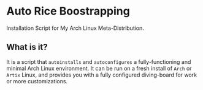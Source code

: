 # Auto Rice Boostrapping

Installation Script for My Arch Linux Meta-Distribution.


## What is it?

It is a script that `autoinstalls` and `autoconfigures` a fully-functioning and minimal Arch Linux environment.
It can be run on a fresh install of `Arch` or `Artix` Linux, and provides you with a fully configured diving-board for work or more customizations.
